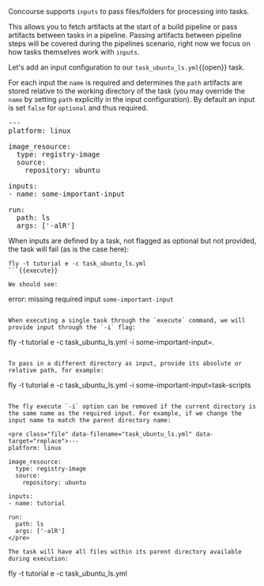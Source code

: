 Concourse supports `inputs` to pass files/folders for processing into tasks. 

This allows you to fetch artifacts at the start of a build pipeline or pass artifacts between tasks in a pipeline. Passing artifacts between pipeline steps will be covered during the pipelines scenario, right now we focus on how tasks themselves work with `inputs`.

Let's add an input configuration to our `task_ubuntu_ls.yml`{{open}} task.

For each input the `name` is required and determines the `path` artifacts are stored relative to the working directory of the task (you may override the `name` by setting `path` explicitly in the input configuration). By default an input is set `false` for `optional` and thus required.

<pre class="file" data-filename="task_ubuntu_ls.yml" data-target="replace">---
platform: linux

image_resource:
  type: registry-image
  source:
    repository: ubuntu

inputs:
- name: some-important-input

run:
  path: ls
  args: ['-alR']
</pre>

When inputs are defined by a task, not flagged as optional but not provided, the task will fail (as is the case here):

```
fly -t tutorial e -c task_ubuntu_ls.yml
```{{execute}}

We should see:

```
error: missing required input `some-important-input`
```

When executing a single task through the `execute` command, we will provide input through the `-i` flag:

```
fly -t tutorial e -c task_ubuntu_ls.yml -i some-important-input=.
```{{execute}}

To pass in a different directory as input, provide its absolute or relative path, for example:

```
fly -t tutorial e -c task_ubuntu_ls.yml -i some-important-input=task-scripts
```{{execute}}

The fly execute `-i` option can be removed if the current directory is the same name as the required input. For example, if we change the input name to match the parent directory name:

<pre class="file" data-filename="task_ubuntu_ls.yml" data-target="replace">---
platform: linux

image_resource:
  type: registry-image
  source:
    repository: ubuntu

inputs:
- name: tutorial

run:
  path: ls
  args: ['-alR']
</pre>

The task will have all files within its parent directory available during execution:

```
fly -t tutorial e -c task_ubuntu_ls.yml
```{{execute}}
